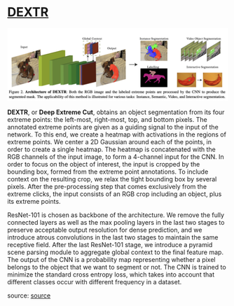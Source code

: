 # [DEXTR](https://paperswithcode.com/method/dextr)
![](./img/Screen_Shot_2020-06-24_at_1.51.37_PM.png)

**DEXTR**, or **Deep Extreme Cut**, obtains an object segmentation from its four extreme points: the left-most, right-most, top, and bottom pixels. The annotated extreme points are given as a guiding signal to the input of the network. To this end, we create a heatmap with activations in the regions of extreme points. We center a 2D Gaussian around each of the points, in order to create a single heatmap. The heatmap is concatenated with the RGB channels of the input image, to form a 4-channel input for the CNN. In order to focus on the object of interest, the input is cropped by the bounding box, formed from the extreme point annotations. To include context on the resulting
crop, we relax the tight bounding box by several pixels. After the pre-processing step that comes exclusively from the extreme clicks, the input consists of an RGB crop including an object, plus its extreme points. 

ResNet-101 is chosen as backbone of the architecture. We remove the fully connected layers as well as the max pooling layers in the last two stages to preserve acceptable output resolution for dense prediction, and we introduce atrous convolutions in the last two stages to maintain the same receptive field. After the last ResNet-101 stage, we introduce a pyramid scene parsing module to aggregate global context to the final feature map. The output of the CNN is a probability map representing whether a pixel belongs to the object that we want to segment or not. The CNN is trained to minimize the standard cross entropy loss, which takes into account that different classes occur with different frequency in a dataset.

source: [source](http://arxiv.org/abs/1711.09081v2)
